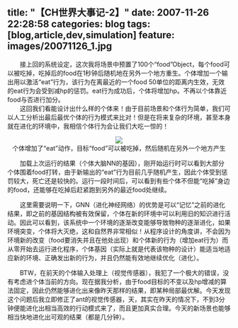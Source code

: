 title: "【CH世界大事记-2】"
date: 2007-11-26 22:28:58
categories: blog
tags: [blog,article,dev,simulation]
feature: images/20071126_1.jpg
---
　　接上回的系统设定，这次我将场景中预置了100个“food”Object，每个food可以被吃掉，吃掉后的food在1秒钟后随机地在另外一个地方重生。个体增加一个输出用以激活“eat”行为，该行为在离最近的一个food 50单位的距离内生效，无效的eat行为会受到减hp的惩罚。eat行为成功后，个体将增加hp。不再以个体靠近food与否进行加分。  
　　这回我们看能设计出什么样的个体来！由于目前场景和个体行为简单，我们可以人工分析出最后最优个体的行为模式来比对！但是在将来复杂的环境，甚至本身就在进化的环境中，我相信个体行为会让我们大吃一惊的！  
<!--more-->
<div style="text-align:center;"><img src="/images/20071126_1.jpg" style="vertical-align:middle;"/></div>
<div style="text-align:center;">个体增加了“eat”动作，目标“food”可以被吃掉，然后随机在另外一个地方产生</div>  
  
　　加载上次运行的结果（个体大脑NN的基因），刚开始运行时可以看到大部分个体围着food打转，由于新输出的“eat”行为目前几乎随机产生，因此个体受到惩罚较大，死亡还是较快的。运行一段时间后，可以看到有些个体不但能“吃掉”身边的food，还能够在吃掉后赶紧跑到另外的最近food处继续。  
  
　　这里需要说明一下，GNN（进化神经网络）的优势是可以“记忆”之前的进化结果，即之前的基因结构被有效保留，个体在新的环境中可以利用旧的知识进行活动。因此可以看到，该系统中一个环境的逐渐改变能够导致物种的逐渐进化，如果环境突变，个体将大灭绝，这和自然界非常相似！从程序设计的角度讲，不会因为环境新的改变（food要消失并且在他处出现）和个体新的行为（增加eat行为）而从零开始去运行进化程序，个体基因（实际上就是代表该物种的设计）能适当地适应新的环境、正确发出新的行为，并且仍然能有效地继续优化（进化）。  
  
　　BTW，在前天的个体输入处理上（视觉传感器），我犯了一个极大的错误，没有考虑进个体当前的方向。现在据我分析，由于food目标的不变以及hp增减的算法固定，因此仍然能够进化出来像昨天那样的结果，即某种局部最优解。今天发现这个问题后我立即修正了ant的视觉传感器，天，其实在昨天的情况下，不到3分钟便能进化出相当高效的行动模式来了，而且更加真实合理。今天的新场景也能够相当快地进化出可观的结果（都是几分钟）。